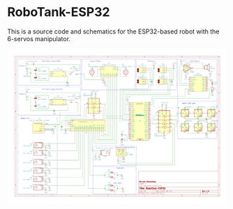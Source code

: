 # RoboTank-ESP32

This is a source code and schematics for the ESP32-based robot with the 6-servos manipulator.


![Schematics](schematics/RoboTank-ESP32.png)